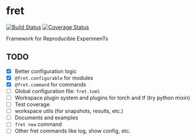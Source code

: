 # fret

[![Build Status](https://travis-ci.org/yxonic/fret.svg?branch=master)](https://travis-ci.org/yxonic/fret) [![Coverage Status](https://coveralls.io/repos/github/yxonic/fret/badge.svg?branch=master)](https://coveralls.io/github/yxonic/fret?branch=master)

Framework for Reproducible ExperimenTs

## TODO
- [x] Better configuration logic
- [x] `@fret.configurable` for modules
- [x] `@fret.command` for commands
- [ ] Global configuration file: `fret.toml`
- [ ] Workspace plugin system and plugins for torch and tf (try python mixin)
- [ ] Test coverage
- [ ] workspace utils (for snapshots, results, etc.)
- [ ] Documents and examples
- [ ] `fret new` command
- [ ] Other fret commands like log, show config, etc.
